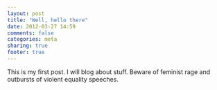 ```yaml
---
layout: post
title: "Well, hello there"
date: 2012-03-27 14:59
comments: false
categories: meta
sharing: true
footer: true
---
```

This is my first post. I will blog about stuff. Beware of feminist rage and outbursts of violent equality speeches.